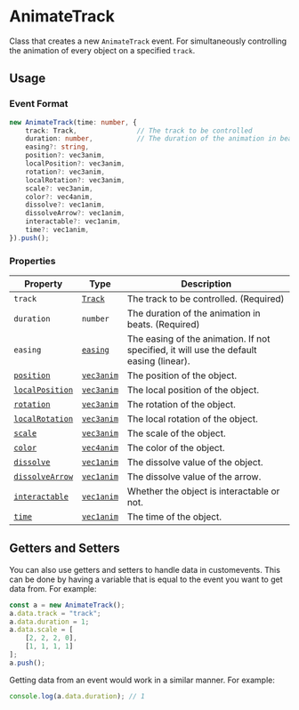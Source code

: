 # AnimateTrack

Class that creates a new `AnimateTrack` event. For simultaneously controlling the animation of every object on a specified `track`.

## Usage

### Event Format

```ts
new AnimateTrack(time: number, {
    track: Track,               // The track to be controlled
    duration: number,           // The duration of the animation in beats
    easing?: string,
    position?: vec3anim,
    localPosition?: vec3anim,
    rotation?: vec3anim,
    localRotation?: vec3anim,
    scale?: vec3anim,
    color?: vec4anim,
    dissolve?: vec1anim,
    dissolveArrow?: vec1anim,
    interactable?: vec1anim,
    time?: vec1anim,
}).push();
```

### Properties

| Property                                          | Type                                  | Description                                                                               |
|---------------------------------------------------|---------------------------------------|-------------------------------------------------------------------------------------------|
| `track`                                           | [`Track`](../types/track.md)          | The track to be controlled. (Required)                                                    |
| `duration`                                        | `number`                              | The duration of the animation in beats. (Required)                                        |
| `easing`                                          | [`easing`](../enums/easings.md)       | The easing of the animation. If not specified, it will use the default easing (linear).   |
| [`position`](../animations/position.md)           | [`vec3anim`](../types/vec3anim.md)    |  The position of the object.                                                              |
| [`localPosition`](../animations/localPosition.md) | [`vec3anim`](../types/vec3anim.md)    | The local position of the object.                                                         |
| [`rotation`](../animations/rotation.md)           | [`vec3anim`](../types/vec3anim.md)    | The rotation of the object.                                                               |
| [`localRotation`](../animations/localRotation.md) | [`vec3anim`](../types/vec3anim.md)    | The local rotation of the object.                                                         |
| [`scale`](../animations/scale.md)                 | [`vec3anim`](../types/vec3anim.md)    | The scale of the object.                                                                  |
| [`color`](../animations/color.md)                 | [`vec4anim`](../types/vec4anim.md)    | The color of the object.                                                                  |
| [`dissolve`](../animations/dissolve.md)           | [`vec1anim`](../types/vec1anim.md)    | The dissolve value of the object.                                                         |
| [`dissolveArrow`](../animations/dissolveArrow.md) | [`vec1anim`](../types/vec1anim.md)    | The dissolve value of the arrow.                                                          |
| [`interactable`](../animations/interactable.md)   | [`vec1anim`](../types/vec1anim.md)    | Whether the object is interactable or not.                                                |
| [`time`](../animations/time.md)                   | [`vec1anim`](../types/vec3.md)        | The time of the object.                                                                   |

## Getters and Setters

You can also use getters and setters to handle data in customevents. This can be done by having a variable that is equal to the event you want to get data from. For example:

```ts
const a = new AnimateTrack();
a.data.track = "track";
a.data.duration = 1;
a.data.scale = [
    [2, 2, 2, 0],
    [1, 1, 1, 1]
];
a.push();
```

Getting data from an event would work in a similar manner. For example:

```ts
console.log(a.data.duration); // 1  
```
